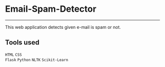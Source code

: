 # Email-Spam-Detector

___

This web application detects given e-mail is spam or not.
## Tools used 
`HTML`
`CSS`\
`Flask`
`Python`
`NLTK`
`Scikit-Learn`
